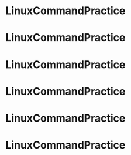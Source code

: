 # LinuxCommandPractice
# LinuxCommandPractice
# LinuxCommandPractice
# LinuxCommandPractice
# LinuxCommandPractice
# LinuxCommandPractice

